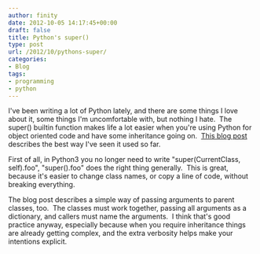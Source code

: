 ```yaml
---
author: finity
date: 2012-10-05 14:17:45+00:00
draft: false
title: Python's super()
type: post
url: /2012/10/pythons-super/
categories:
- Blog
tags:
- programming
- python
---
```


I've been writing a lot of Python lately, and there are some things I love about it, some things I'm uncomfortable with, but nothing I hate.  The super() builtin function makes life a lot easier when you're using Python for object oriented code and have some inheritance going on.  [This blog post](http://rhettinger.wordpress.com/2011/05/26/super-considered-super/) describes the best way I've seen it used so far.

First of all, in Python3 you no longer need to write "super(CurrentClass, self).foo", "super().foo" does the right thing generally.  This is great, because it's easier to change class names, or copy a line of code, without breaking everything.

The blog post describes a simple way of passing arguments to parent classes, too.  The classes must work together, passing all arguments as a dictionary, and callers must name the arguments.  I think that's good practice anyway, especially because when you require inheritance things are already getting complex, and the extra verbosity helps make your intentions explicit.
